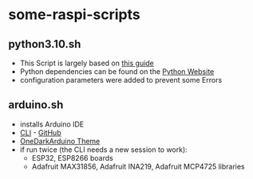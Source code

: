 # some-raspi-scripts

## python3.10.sh
+ This Script is largely based on [this guide](https://allurcode.com/install-latest-version-of-python-on-raspberry-pi/)
+ Python dependencies can be found on the [Python Website](https://devguide.python.org/setup/#linux)
+ configuration parameters were added to prevent some Errors

## arduino.sh
+ installs Arduino IDE
+ [CLI](https://www.arduino.cc/pro/cli) - [GitHub](https://github.com/arduino/arduino-cli/)
+ [OneDarkArduino Theme](https://github.com/konrad91/OneDarkArduino)
+ if run twice (the CLI needs a new session to work):
  + ESP32, ESP8266 boards
  + Adafruit MAX31856, Adafruit INA219, Adafruit MCP4725 libraries
